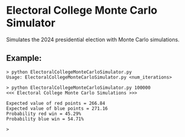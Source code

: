 # Electoral College Monte Carlo Simulator
Simulates the 2024 presidential election with Monte Carlo simulations.

## Example:

```
> python ElectoralCollegeMonteCarloSimulator.py
Usage: ElectoralCollegeMonteCarloSimulator.py <num_iterations>

> python ElectoralCollegeMonteCarloSimulator.py 100000
<<< Electoral College Monte Carlo Simulations >>>

Expected value of red points = 266.84
Expected value of blue points = 271.16
Probability red win = 45.29%
Probability blue win = 54.71%

> 
```
